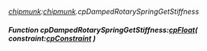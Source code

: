 _[chipmunk](../../modules/chipmunk/chipmunk-module.md):[chipmunk](../../modules/chipmunk/chipmunk-module.md).cpDampedRotarySpringGetStiffness_
##### Function cpDampedRotarySpringGetStiffness:[cpFloat](../../modules/chipmunk/chipmunk-cpfloat.md)( constraint:[cpConstraint](../../modules/chipmunk/chipmunk-cpconstraint.md) )
